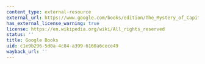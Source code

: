 ```yaml
---
content_type: external-resource
external_url: https://www.google.com/books/edition/The_Mystery_of_Capital/ZKOal2aylpgC?hl=en&gbpv=1
has_external_license_warning: true
license: https://en.wikipedia.org/wiki/All_rights_reserved
status: ''
title: Google Books
uid: c1e9b296-5d0a-4c84-a399-6160a6cece49
wayback_url: ''
---
```


